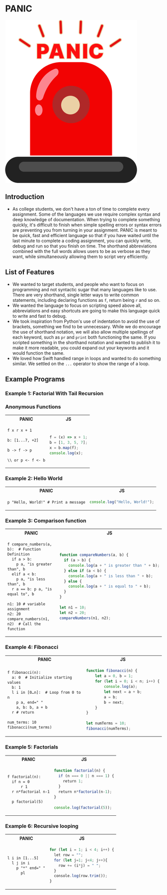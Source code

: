 # PANIC

![alt text](docs/logo.png)

## Introduction

- As college students, we don't have a ton of time to complete every assignment. Some of the languages we use require complex syntax and deep knowledge of documentation. When trying to complete something quickly, it's difficult to finish when simple spelling errors or syntax errors are preventing you from turning in your assignment. PANIC is meant to be quick, fast and efficient language so that if you have waited until the last minute to complete a coding assignment, you can quickly write, debug and run so that you finish on time. The shorthand abbreviations combined with the full words allows users to be as verbose as they want, while simultaneously allowing them to script very efficiently.

## List of Features

  - We wanted to target students, and people who want to focus on programming and not syntactic sugar that many languages like to use. There are very shorthand, single letter ways to write common statements, including declaring functions as `f`, return being `r` and so on.
  - We wanted the language to focus on scripting speed above all, abbreviations and easy shortcuts are going to make this language quick to write and fast to debug.
  - We took inspiration from Python's use of indentation to avoid the use of brackets, something we find to be unnecessary. While we do encourage the use of shorthand notation, we will also allow multiple spellings of each keyword, such as `pr` and `print` both functioning the same. If you scripted something in the shorthand notation and wanted to publish it to make it more readable, you could expand out your keywords and it would function the same.
  - We loved how Swift handled range in loops and wanted to do something similar. We settled on the `...` operator to show the range of a loop. 

## Example Programs

### Example 1: Factorial With Tail Recursion

### Anonymous Functions

<table>
<tr> <th>PANIC</th><th>JS</th><tr>
</tr>
<td>

```PANIC
f x r x + 1

b: [1...7, +2]

b -> f -> p

\\ or p <- f <- b

```

</td>
<td>

```javascript
f = (x) => x + 1;
b = [1, 3, 5, 7];
x = b.map(f);
console.log(x);
```

</td>
</table>

### Example 2: Hello World

<table>
<tr> <th>PANIC</th><th>JS</th><tr>
</tr>
<td>

```PANIC
p "Hello, World!" # Print a message

```

</td>
<td>

```javascript
console.log("Hello, World!");
```

</td>
</table>

### Example 3: Comparison function

<table>
<tr> <th>PANIC</th><th>JS</th><tr>
</tr>
<td>

```PANIC
f compare_numbers(a, b):  # Function Definition
  if a > b:
    p a, "is greater than", b
  elif a < b:
    p a, "is less than", b
  r a == b: p a, "is equal to", b

n1: 10 # variable assignment
n2: 20
compare_numbers(n1, n2)  # Call the function
```

</td>
<td>

```javascript
function compareNumbers(a, b) {
  if (a > b) {
    console.log(a + " is greater than " + b);
  } else if (a < b) {
    console.log(a + " is less than " + b);
  } else {
    console.log(a + " is equal to " + b);
  }
}

let n1 = 10;
let n2 = 20;
compareNumbers(n1, n2);
```

</td>
</table>

### Example 4: Fibonacci

<table>
<tr> <th>PANIC</th><th>JS</th><tr>
</tr>
<td>

```PANIC
f fibonacci(n):
  a: 0  # Initialize starting values
  b: 1
  l i in [0…n]:  # Loop from 0 to n
    p a, end=" "
    a, b: b, a + b
  r # return

num_terms: 10
fibonacci(num_terms)
```

</td>
<td>

```javascript
function fibonacci(n) {
    let a = 0, b = 1;
    for (let i = 0; i < n; i++) {
        console.log(a);
        let next = a + b;
        a = b;
        b = next;
    }
}

let numTerms = 10;
fibonacci(numTerms);
```

</td>
</table>

### Example 5: Factorials

<table>
<tr> <th>PANIC</th><th>JS</th><tr>
</tr>
<td>

```PANIC
f factorial(n):
  if n = 0
      r 1
  r n*factorial n-1

  p factorial(5)
```
</td>
<td>

```javascript
function factorial(n) {
  if (n === 0 || n === 1) {
    return 1;
  }
  return n*factorial(n-1);
}

console.log(factorial(5));
```
</td>
</table>

### Example 6: Recursive looping

<table>
<tr> <th>PANIC</th><th>JS</th><tr>
</tr>
<td>

```PANIC
l i in [1...5]
  l j in i
    p "*" end=" "
      pl
```
</td>
<td>

```javascript
for (let i = 1; i < 4; i++) {
  let row = "";
  for (let j=1; j<4; j++){
    row += (i*j) = " ";
  }
  console.log(row.trim());
}
```
</td>
</table>
